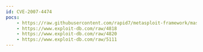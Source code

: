 ```yaml
---
id: CVE-2007-4474
pocs:
    - https://raw.githubusercontent.com/rapid7/metasploit-framework/master/modules/exploits/windows/browser/ibmlotusdomino_dwa_uploadmodule.rb
    - https://www.exploit-db.com/raw/4818
    - https://www.exploit-db.com/raw/4820
    - https://www.exploit-db.com/raw/5111
---
```

